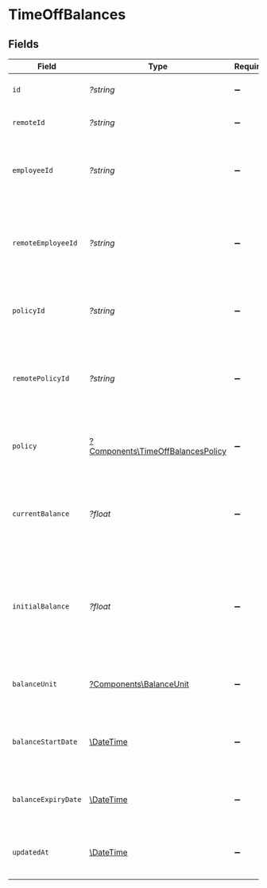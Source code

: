 # TimeOffBalances


## Fields

| Field                                                                                                    | Type                                                                                                     | Required                                                                                                 | Description                                                                                              | Example                                                                                                  |
| -------------------------------------------------------------------------------------------------------- | -------------------------------------------------------------------------------------------------------- | -------------------------------------------------------------------------------------------------------- | -------------------------------------------------------------------------------------------------------- | -------------------------------------------------------------------------------------------------------- |
| `id`                                                                                                     | *?string*                                                                                                | :heavy_minus_sign:                                                                                       | Unique identifier                                                                                        | 8187e5da-dc77-475e-9949-af0f1fa4e4e3                                                                     |
| `remoteId`                                                                                               | *?string*                                                                                                | :heavy_minus_sign:                                                                                       | Provider's unique identifier                                                                             | 8187e5da-dc77-475e-9949-af0f1fa4e4e3                                                                     |
| `employeeId`                                                                                             | *?string*                                                                                                | :heavy_minus_sign:                                                                                       | The employee id associated with this balance                                                             | cx280928937                                                                                              |
| `remoteEmployeeId`                                                                                       | *?string*                                                                                                | :heavy_minus_sign:                                                                                       | Provider's unique identifier of the employee associated with this balance                                | e3cb75bf-aa84-466e-a6c1-b8322b257a48                                                                     |
| `policyId`                                                                                               | *?string*                                                                                                | :heavy_minus_sign:                                                                                       | The time off policy id associated with this balance                                                      | cx280928937                                                                                              |
| `remotePolicyId`                                                                                         | *?string*                                                                                                | :heavy_minus_sign:                                                                                       | Provider's unique identifier of the time off policy id associated with this balance                      | e3cb75bf-aa84-466e-a6c1-b8322b257a48                                                                     |
| `policy`                                                                                                 | [?Components\TimeOffBalancesPolicy](../../Models/Components/TimeOffBalancesPolicy.md)                    | :heavy_minus_sign:                                                                                       | The time off policy associated with this balance                                                         |                                                                                                          |
| `currentBalance`                                                                                         | *?float*                                                                                                 | :heavy_minus_sign:                                                                                       | The current numeric balance for the associated employee and time off policy                              | 8                                                                                                        |
| `initialBalance`                                                                                         | *?float*                                                                                                 | :heavy_minus_sign:                                                                                       | The initial numeric balance for the associated employee and time off policy as of the balance start date | 8                                                                                                        |
| `balanceUnit`                                                                                            | [?Components\BalanceUnit](../../Models/Components/BalanceUnit.md)                                        | :heavy_minus_sign:                                                                                       | The duration unit of the current balance                                                                 | hours                                                                                                    |
| `balanceStartDate`                                                                                       | [\DateTime](https://www.php.net/manual/en/class.datetime.php)                                            | :heavy_minus_sign:                                                                                       | The date of when the initial balance quantity was set                                                    | 2021-01-01T01:01:01.000Z                                                                                 |
| `balanceExpiryDate`                                                                                      | [\DateTime](https://www.php.net/manual/en/class.datetime.php)                                            | :heavy_minus_sign:                                                                                       | The date of when the current balance expires                                                             | 2021-01-01T01:01:01.000Z                                                                                 |
| `updatedAt`                                                                                              | [\DateTime](https://www.php.net/manual/en/class.datetime.php)                                            | :heavy_minus_sign:                                                                                       | The updated_at date of this time off balance                                                             | 2021-01-01T01:01:01.000Z                                                                                 |